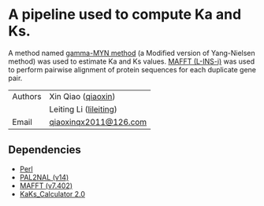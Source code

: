 # A pipeline used to compute Ka and Ks.

A method named [gamma-MYN method](https://biologydirect.biomedcentral.com/articles/10.1186/1745-6150-4-20) (a Modified version of Yang-Nielsen method) was used to estimate Ka and Ks values. [MAFFT (L-INS-i)](https://mafft.cbrc.jp/alignment/software/) was used to perform pairwise alignment of protein sequences for each duplicate gene pair.

| | |
| --- | --- |
| Authors | Xin Qiao ([qiaoxin](https://github.com/qiao-xin)) |
| | Leiting Li ([lileiting](https://github.com/lileiting)) |
| Email   | <qiaoxinqx2011@126.com> |

## Dependencies

- [Perl](https://www.perl.org)
- [PAL2NAL (v14)](http://www.bork.embl.de/pal2nal/#Download)
- [MAFFT (v7.402)](https://mafft.cbrc.jp/alignment/software/)
- [KaKs_Calculator 2.0](https://sourceforge.net/projects/kakscalculator2/)

